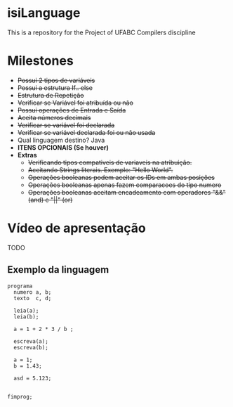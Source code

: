 # isiLanguage
This is a repository for the Project of UFABC Compilers discipline


# Milestones
- ~~Possui 2 tipos de variáveis~~
- ~~Possui a estrutura If.. else~~
- ~~Estrutura de Repetição~~
- ~~Verificar se Variável foi atribuída ou não~~
- ~~Possui operações de Entrada e Saída~~
- ~~Aceita números decimais~~
- ~~Verificar se variável foi declarada~~
- ~~Verificar se variável declarada foi ou não usada~~
- Qual linguagem destino? Java
- **ITENS OPCIONAIS (Se houver)**
- **Extras**
  - ~~Verificando tipos compativeis de variaveis na atribuição.~~
  - ~~Aceitando Strings literais. Exemplo: "Hello World".~~
  - ~~Operações booleanas podem aceitar os IDs em ambas posições~~
  - ~~Operações booleanas apenas fazem comparacoes do tipo numero~~
  - ~~Operações booleanas aceitam encadeamento com operadores "&&" (and) e "||" (or)~~


# Vídeo de apresentação
TODO


## Exemplo da linguagem
```
programa
  numero a, b;
  texto  c, d;

  leia(a);
  leia(b);
  
  a = 1 + 2 * 3 / b ;
  
  escreva(a);
  escreva(b);

  a = 1;
  b = 1.43;

  asd = 5.123;


fimprog;
```